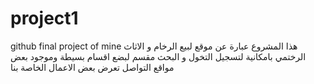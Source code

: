 # project1
github final project of mine
هذا المشروع عبارة عن موقع لبيع الرخام و الاثاث الرختمي بامكانية لتسجيل التخول و البحث مقسم لبضع اقسام بسيطة وموجود بعض مواقع التواصل تعرض بعض الاعمال الخاصة بنا
